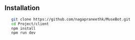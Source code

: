 ## Installation
```bash
   git clone https://github.com/nagapraneethk/MuseBot.git
   cd Project/client
   npm install
   npm run dev
```
